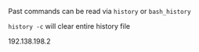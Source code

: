Past commands can be read via `history` or `bash_history`

`history -c` will clear entire history file

192.138.198.2